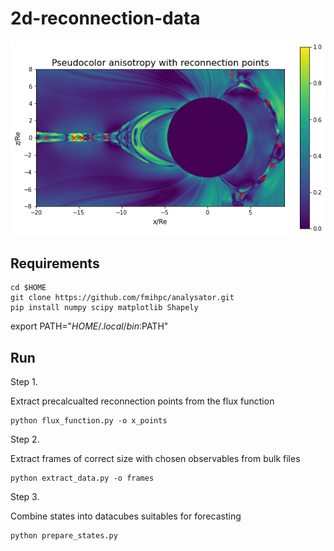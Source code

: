 # 2d-reconnection-data

![](reconnection_points.png)

## Requirements

```
cd $HOME
git clone https://github.com/fmihpc/analysator.git
pip install numpy scipy matplotlib Shapely
```

export PATH="$HOME/.local/bin:$PATH"

## Run

Step 1.

Extract precalcualted reconnection points from the flux function
```
python flux_function.py -o x_points
```

Step 2.

Extract frames of correct size with chosen observables from bulk files
```
python extract_data.py -o frames
```

Step 3.

Combine states into datacubes suitables for forecasting
```
python prepare_states.py
```
